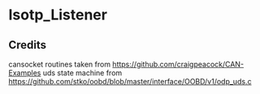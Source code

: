 # Isotp_Listener



## Credits
cansocket routines taken from https://github.com/craigpeacock/CAN-Examples
uds state machine from https://github.com/stko/oobd/blob/master/interface/OOBD/v1/odp_uds.c
